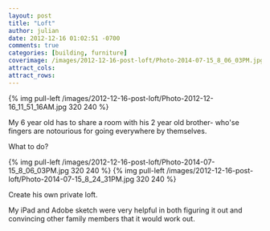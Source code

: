 ```yaml
---
layout: post
title: "Loft"
author: julian
date: 2012-12-16 01:02:51 -0700
comments: true
categories: [building, furniture]
coverimage: /images/2012-12-16-post-loft/Photo-2014-07-15_8_06_03PM.jpg
attract_cols:
attract_rows:
---
```

{% img pull-left /images/2012-12-16-post-loft/Photo-2012-12-16_11_51_16AM.jpg 320 240 %}

My 6 year old has to share a room with his 2 year old brother- who'se fingers are notourious for going everywhere by themselves.

What to do?
<!-- more -->

{% img pull-left /images/2012-12-16-post-loft/Photo-2014-07-15_8_06_03PM.jpg 320 240 %}
{% img pull-left /images/2012-12-16-post-loft/Photo-2014-07-15_8_24_31PM.jpg 320 240 %}


Create his own private loft.

My iPad and Adobe sketch were very helpful in both figuring it out and convincing other family members that it would work out.

